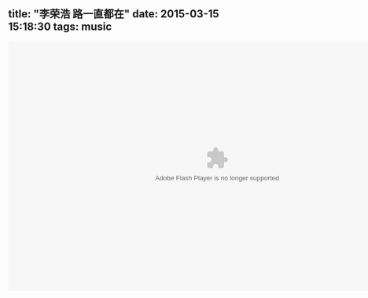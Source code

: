 title: "李荣浩 路一直都在"
date: 2015-03-15 15:18:30
tags: music
---
<embed src="http://player.youku.com/player.php/sid/XODI2ODI3Mjcy/v.swf" allowFullScreen="true" quality="high" width="850" height="508" align="middle" allowScriptAccess="always" type="application/x-shockwave-flash"></embed>